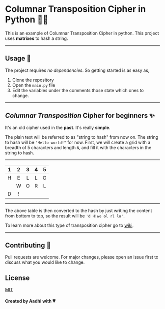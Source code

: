# Columnar Transposition Cipher in Python 👨‍💻

This is an example of Columnar Transposition Cipher in python. This project uses **matrixes** to hash a string.

---

## Usage 📜

The project requires _no dependencies_. So getting started is as easy as,

1. Clone the repository
2. Open the `main.py` file
3. Edit the variables under the comments those state which ones to change.

---

## _Columnar Transposition_ Cipher for beginners ✨

It's an old cipher used in the **past**. It's really **simple**.

The plain text will be referred to as "string to hash" from now on.
The string to hash will be `"Hello world!"` for now. First, we will create a grid with a breadth of 5 characters and length `N`, and fill it with the characters in the string to hash.

---

|  1  |  2  |  3  |  4  |  5  |
| :-: | :-: | :-: | :-: | :-: |
|  H  |  E  |  L  |  L  |  O  |
|     |  W  |  O  |  R  |  L  |
|  D  |  !  |     |     |     |

---

The above table is then converted to the hash by just writing the content from bottom to top, so the result will be `'d H!we ol rl lo'`.

To learn more about this type of transposition cipher go to [wiki](https://en.wikipedia.org/wiki/Transposition_cipher#Columnar_transposition).

---

## Contributing 🎉

Pull requests are welcome. For major changes, please open an issue first to discuss what you would like to change.

## License

[MIT](https://choosealicense.com/licenses/mit/)

#### Created by Aadhi with 💗

